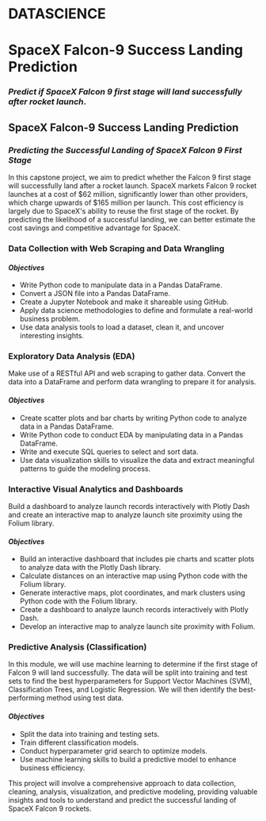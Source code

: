 # DATASCIENCE
# SpaceX Falcon-9 Success Landing Prediction
### _Predict if SpaceX Falcon 9 first stage will land successfully after rocket launch_.

## SpaceX Falcon-9 Success Landing Prediction
### _Predicting the Successful Landing of SpaceX Falcon 9 First Stage_

In this capstone project, we aim to predict whether the Falcon 9 first stage will successfully land after a rocket launch. SpaceX markets Falcon 9 rocket launches at a cost of $62 million, significantly lower than other providers, which charge upwards of $165 million per launch. This cost efficiency is largely due to SpaceX's ability to reuse the first stage of the rocket. By predicting the likelihood of a successful landing, we can better estimate the cost savings and competitive advantage for SpaceX.

### Data Collection with Web Scraping and Data Wrangling
#### _Objectives_
- Write Python code to manipulate data in a Pandas DataFrame.
- Convert a JSON file into a Pandas DataFrame.
- Create a Jupyter Notebook and make it shareable using GitHub.
- Apply data science methodologies to define and formulate a real-world business problem.
- Use data analysis tools to load a dataset, clean it, and uncover interesting insights.

### Exploratory Data Analysis (EDA)
Make use of a RESTful API and web scraping to gather data. Convert the data into a DataFrame and perform data wrangling to prepare it for analysis.
#### _Objectives_
- Create scatter plots and bar charts by writing Python code to analyze data in a Pandas DataFrame.
- Write Python code to conduct EDA by manipulating data in a Pandas DataFrame.
- Write and execute SQL queries to select and sort data.
- Use data visualization skills to visualize the data and extract meaningful patterns to guide the modeling process.

### Interactive Visual Analytics and Dashboards
Build a dashboard to analyze launch records interactively with Plotly Dash and create an interactive map to analyze launch site proximity using the Folium library.
#### _Objectives_
- Build an interactive dashboard that includes pie charts and scatter plots to analyze data with the Plotly Dash library.
- Calculate distances on an interactive map using Python code with the Folium library.
- Generate interactive maps, plot coordinates, and mark clusters using Python code with the Folium library.
- Create a dashboard to analyze launch records interactively with Plotly Dash.
- Develop an interactive map to analyze launch site proximity with Folium.

### Predictive Analysis (Classification)
In this module, we will use machine learning to determine if the first stage of Falcon 9 will land successfully. The data will be split into training and test sets to find the best hyperparameters for Support Vector Machines (SVM), Classification Trees, and Logistic Regression. We will then identify the best-performing method using test data.
#### _Objectives_
- Split the data into training and testing sets.
- Train different classification models.
- Conduct hyperparameter grid search to optimize models.
- Use machine learning skills to build a predictive model to enhance business efficiency.

This project will involve a comprehensive approach to data collection, cleaning, analysis, visualization, and predictive modeling, providing valuable insights and tools to understand and predict the successful landing of SpaceX Falcon 9 rockets.
